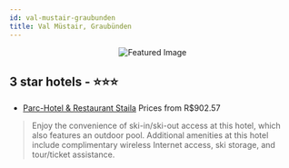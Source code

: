```yaml
---
id: val-mustair-graubunden
title: Val Müstair, Graubünden
---
```


<center><img src="https://i.travelapi.com/hotels/16000000/15480000/15478400/15478311/ee40a50f_z.jpg" alt="Featured Image" /></center>


##  3 star hotels - ⭐️⭐️⭐️

-    [Parc-Hotel & Restaurant Staila](https://us.hurb.com/hotels/val-mustair/parc-hotel-restaurant-staila-JNP-JP877250?cmp=18055) Prices from R$902.57
   > Enjoy the convenience of ski-in/ski-out access at this hotel, which also features an outdoor pool. Additional amenities at this hotel include complimentary wireless Internet access, ski storage, and tour/ticket assistance.
